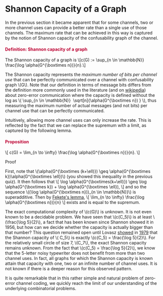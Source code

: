 # Shannon Capacity of a Graph

<p>In the previous section it became apparent that for some channels, two or more channel uses can provide a better rate than a single use of those channels. The maximum rate that can be achieved in this way is captured by the notion of Shannon capacity of the confusability graph of the channel.</p>
<div class="content-box pad-box-mini border border-trbl border-round">
<h4 style="color: #bc0031;"><strong>Definition: Shannon capacity of a graph</strong></h4>
The Shannon capacity of a graph is \[c(G) := \sup_{n \in \mathbb{N}} \frac{\log \alpha(G^{\boxtimes n})}{n}.\]</div>
<p>The Shannon capacity represents the <em>maximum number of bits per channel</em> <em>use</em> that can be perfectly communicated over a channel with confusability graph \(G\). Note that our definition in terms of message bits differs from the definition more commonly used in the literature (and on <a href="https://en.wikipedia.org/wiki/Shannon_capacity_of_a_graph">wikipedia</a>) about zero-error communication where the capacity is defined without the log as \( \sup_{n \in \mathbb{N}}  \sqrt[n]{\alpha(G^{\boxtimes n}) } \), thus measuring the maximum number of actual messages (and not bits) per channel use that can be perfectly communicated.</p>
<p>Intuitively, allowing more channel uses can only increase the rate. This is reflected by the fact that we can replace the supremum with a limit, as captured by the following lemma.</p>
<div class="content-box pad-box-mini border border-trbl border-round">
<h4 style="color: #bc0031;"><strong>Proposition</strong></h4>
\[ c(G) = \lim_{n \to \infty} \frac{\log \alpha(G^{\boxtimes n})}{n}. \]
<p><span class="element_toggler" role="button" aria-controls="group9" aria-label="Toggler" aria-expanded="false"><span class="Button">Proof</span></span></p>
<div id="group9" style="">
<div class="content-box">First, note that \(\alpha(G^{\boxtimes (k+\ell)}) \geq \alpha(G^{\boxtimes k})\alpha(G^{\boxtimes \ell})\) (you showed this inequality in the previous quiz). It then follows that \[ \log \alpha(G^{\boxtimes(k+\ell)}) \geq \log \alpha(G^{\boxtimes k}) + \log \alpha(G^{\boxtimes \ell}), \] and so the sequence \((\log \alpha(G^{\boxtimes n}))_{n \in \mathbb{N}}\) is superadditive. Then by <a href="https://en.wikipedia.org/wiki/Superadditivity">Fekete's lemma</a>, \[ \lim_{n \to \infty} \frac{\log \alpha(G^{\boxtimes n})}{n} \] exists and is equal to the supremum.</div>
</div>
</div>
<p>The exact computational complexity of \(c(G)\) is unknown. It is not even known to be a decidable problem. We have seen that \(c(C_5)\) is at least \(\frac{\log 5}{2}\), a fact that has been known since Shannon showed it in 1956, but how can we decide whether the capacity is actually bigger than that number? This question remained open until Lovasz <a href="http://web.cs.elte.hu/~lovasz/scans/theta.pdf">showed</a> in <a href="https://doi.org/10.1109/TIT.1979.1055985">1979</a> that the Shannon capacity of \( C_5\) is exactly \(c(C_5) = \frac{\log 5}{2}\). For the relatively small circle of size 7, \(C_7\), the exact Shannon capacity remains unknown. From the fact that \(c(C_5) = \frac{\log 5}{2}\), we know that the 5-letter noisy typewriter does not benefit from more than two channel uses. In fact, all graphs for which the Shannon capacity is known attain that capacity with one, two or an infinite number of channel uses. It is not known if there is a deeper reason for this observed pattern.</p>
<p>It is quite remarkable that in this rather simple and natural problem of zero-error channel coding, we quickly reach the limit of our understanding of the underlying combinatorial problems.</p>
<p> </p>